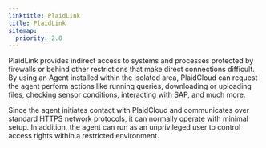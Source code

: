 ```yaml
---
linktitle: PlaidLink
title: PlaidLink
sitemap:
  priority: 2.0
---
```


PlaidLink provides indirect access to systems and processes protected by firewalls or behind other restrictions that make direct connections difficult.
By using an Agent installed within the isolated area, PlaidCloud can request the agent perform actions like running queries, downloading or uploading files, 
checking sensor conditions, interacting with SAP, and much more.

Since the agent initiates contact with PlaidCloud and communicates over standard HTTPS network protocols, it can normally operate with minimal setup.  In addition,
the agent can run as an unprivileged user to control access rights within a restricted environment.